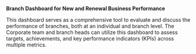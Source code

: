 **Branch Dashboard for New and Renewal Business Performance**

This dashboard serves as a comprehensive tool to evaluate and discuss the performance of branches, both at an individual and branch level. The Corporate team and branch heads can utilize this dashboard to assess targets, achievements, and key performance indicators (KPIs) across multiple metrics.
